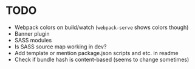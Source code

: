 # TODO

- Webpack colors on build/watch (`webpack-serve` shows colors though)
- Banner plugin
- SASS modules
- Is SASS source map working in dev?
- Add template or mention package.json scripts and etc. in readme
- Check if bundle hash is content-based (seems to change sometimes)
